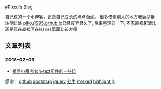 #Pikou's Blog

自己做的一个小博客，记录自己成长的点点滴滴。
很多借鉴别人的地方我会尽量注明出处
[pikou1995.github.io](pikou1995.github.io)已经废弃很久了, 后来整理的一下, 不忍直视[捂脸]. 还是现在直接写在[issues](https://github.com/pikou1995/pikou1995.github.io/issues)里面比较方便.

## 文章列表
### 2018-02-03
* [微信小程序rich-text组件的一些坑](https://github.com/pikou1995/pikou1995.github.io/issues/1)

感谢：
[github](https://github.com)
[bootstrap](http://getbootstrap.com)
[jquery](http://jquery.com)
[七牛](http://www.qiniu.com)
[marked](https://github.com/chjj/marked)
[highlight.js](https://github.com/isagalaev/highlight.js)
